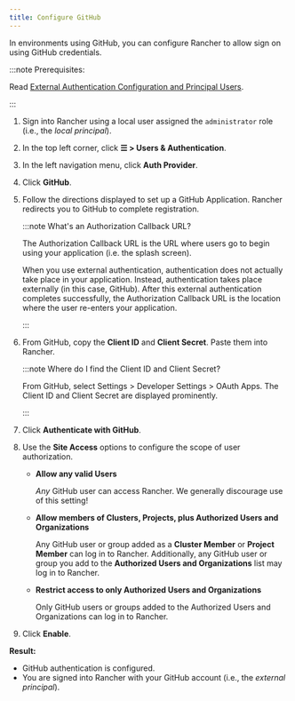 ```yaml
---
title: Configure GitHub
---
```


<head> 
  <link rel="canonical" href="https://ranchermanager.docs.rancher.com/how-to-guides/new-user-guides/authentication-permissions-and-global-configuration/authentication-config/configure-github"/>
</head>

In environments using GitHub, you can configure Rancher to allow sign on using GitHub credentials.

:::note Prerequisites:

Read [External Authentication Configuration and Principal Users](../../../../pages-for-subheaders/authentication-config.md#external-authentication-configuration-and-principal-users).

:::

1. Sign into Rancher using a local user assigned the `administrator` role (i.e., the _local principal_).
1. In the top left corner, click **☰ > Users & Authentication**.
1. In the left navigation menu, click **Auth Provider**.
1. Click **GitHub**.
1. Follow the directions displayed to set up a GitHub Application. Rancher redirects you to GitHub to complete registration.

    :::note What's an Authorization Callback URL?

    The Authorization Callback URL is the URL where users go to begin using your application (i.e. the splash screen).

    When you use external authentication, authentication does not actually take place in your application. Instead, authentication takes place externally (in this case, GitHub). After this external authentication completes successfully, the Authorization Callback URL is the location where the user re-enters your application.

    :::

1. From GitHub, copy the **Client ID** and **Client Secret**. Paste them into Rancher.

    :::note Where do I find the Client ID and Client Secret?

    From GitHub, select Settings > Developer Settings > OAuth Apps. The Client ID and Client Secret are displayed prominently.

    :::

1.	Click **Authenticate with GitHub**.

1.	Use the **Site Access** options to configure the scope of user authorization.

    - **Allow any valid Users**

        _Any_ GitHub user can access Rancher. We generally discourage use of this setting!

    - **Allow members of Clusters, Projects, plus Authorized Users and Organizations**

        Any GitHub user or group added as a **Cluster Member** or **Project Member** can log in to Rancher. Additionally, any GitHub user or group you add to the **Authorized Users and Organizations** list may log in to Rancher.

    - **Restrict access to only Authorized Users and Organizations**

        Only GitHub users or groups added to the Authorized Users and Organizations can log in to Rancher.
        <br/>
1.	Click **Enable**.

**Result:**

- GitHub authentication is configured.
- You are signed into Rancher with your GitHub account (i.e., the _external principal_).
